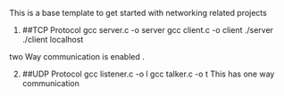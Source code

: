 
This is a base template to get started with networking related projects

1. ##TCP Protocol
  gcc server.c -o server
  gcc client.c -o client
  ./server
  ./client localhost

  two Way communication is enabled .
  
2. ##UDP Protocol
    gcc listener.c -o l
    gcc talker.c -o t
    This has one way communication
